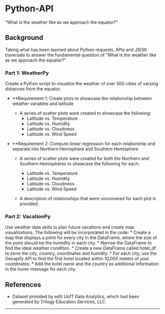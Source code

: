 # Python-API
"What is the weather like as we approach the equator?"



## Background


Taking what has been learned about Python requests, APIs and JSON traversals to answer the fundamental question of "What is the weather like as we approach the equator?"



### Part 1: WeatherPy


Create a Python script to visualize the weather of over 500 cities of varying distances from the equator. 

* **Requirement 1: Create plots to showcase the relationship between weather variables and latitude

    * A series of scatter plots were created to showcase the following:
        * Latitude vs. Temperature
        * Latitude vs. Humidity
        * Latitude vs. Cloudiness
        * Latitude vs. Wind Speed


* **Requirement 2: Compute linear regression for each relationship and separate into Northern Hemisphere and Southern Hemisphere
    * A series of scatter plots were created for both the Northern and Southern Hemispheres to showcase the following for each:
        * Latitude vs. Temperature
        * Latitude vs. Humidity
        * Latitude vs. Cloudiness
        * Latitude vs. Wind Speed
        
    * A description of relationships that were unconvered for each plot is provided. 



### Part 2: VacationPy


Use weather data skills to plan future vacations and create map visualizations. The following will be incorporated in the code:
    * Create a map that displays a point for every city in the DataFrame, where the size of the point should be the humidity in each city. 
    * Narrow the DataFrame to find the ideal weather condition.
    * Create a new DataFrame called hotel_df to store the city, country, coordinates and humidty.
    * For each city, use the Geoapify API to find the first hotel located within 10,000 meters of your coordinates. 
    * Add the hotel name and the country as additional information in the hover message for each city. 
    


## References
* Dataset provided by edX UofT Data Analytics, which had been generated by Trilogy Education Services, LLC. 


- - -
